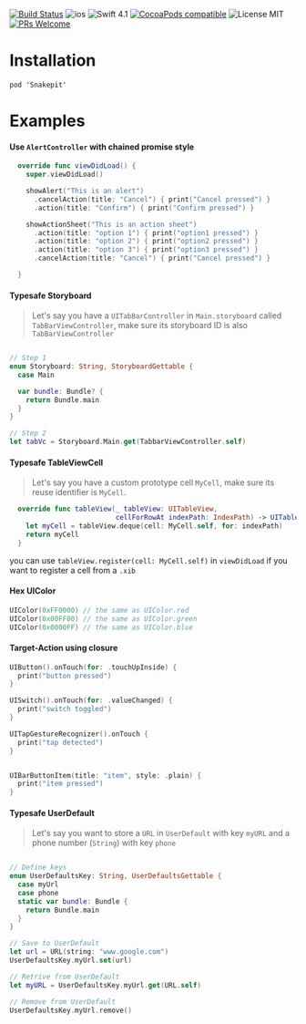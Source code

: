 [![Build Status](https://app.bitrise.io/app/971d975c5f4519e4/status.svg?token=gVcICCdDNPnUeYe-ZhP15Q&branch=master)](https://www.bitrise.io/app/971d975c5f4519e4)
![ios](https://cocoapod-badges.herokuapp.com/p/Snakepit/badge.png)
![Swift 4.1](https://img.shields.io/badge/Swift-4.1-orange.svg)
[![CocoaPods compatible](https://img.shields.io/cocoapods/v/Snakepit.svg)](#cocoapods)
![License MIT](https://go-shields.herokuapp.com/license-MIT-blue.png)
[![PRs Welcome](https://img.shields.io/badge/PRs-welcome-brightgreen.svg?style=flat-square)](http://makeapullrequest.com)


# Installation 

```
pod 'Snakepit'
```

# Examples

#### Use `AlertController` with chained promise style

```swift
  override func viewDidLoad() {
    super.viewDidLoad()

    showAlert("This is an alert")
      .cancelAction(title: "Cancel") { print("Cancel pressed") }
      .action(title: "Confirm") { print("Confirm pressed") }

    showActionSheet("This is an action sheet")
      .action(title: "option 1") { print("option1 pressed") }
      .action(title: "option 2") { print("option2 pressed") }
      .action(title: "option 3") { print("option3 pressed") }
      .cancelAction(title: "Cancel") { print("Cancel pressed") }

  }
```

#### Typesafe Storyboard

> Let's say you have a `UITabBarController` in `Main.storyboard` called `TabBarViewController`, make sure its storyboard ID is also `TabBarViewController`

```swift

// Step 1
enum Storyboard: String, StoryboardGettable { 
  case Main

  var bundle: Bundle? {
    return Bundle.main 
  }
}

// Step 2
let tabVc = Storyboard.Main.get(TabbarViewController.self)
```

#### Typesafe TableViewCell

> Let's say you have a custom prototype cell `MyCell`, make sure its reuse identifier is `MyCell`.

```swift
  override func tableView(_ tableView: UITableView,
                          cellForRowAt indexPath: IndexPath) -> UITableViewCell {
    let myCell = tableView.deque(cell: MyCell.self, for: indexPath)
    return myCell
  }

```

you can use `tableView.register(cell: MyCell.self)` in `viewDidLoad` if you want to register a cell from a `.xib`

#### Hex UIColor

```swift
UIColor(0xFF0000) // the same as UIColor.red
UIColor(0x00FF00) // the same as UIColor.green
UIColor(0x0000FF) // the same as UIColor.blue
```

#### Target-Action using closure

```swift
UIButton().onTouch(for: .touchUpInside) {
  print("button pressed")
}

UISwitch().onTouch(for: .valueChanged) {
  print("switch toggled")
}

UITapGestureRecognizer().onTouch {
  print("tap detected")
}


UIBarButtonItem(title: "item", style: .plain) {
  print("item pressed")
}
```

#### Typesafe UserDefault

> Let's say you want to store a `URL` in `UserDefault` with key `myURL` and a phone number (`String`) with key `phone`

```swift

// Define keys
enum UserDefaultsKey: String, UserDefaultsGettable {
  case myUrl
  case phone
  static var bundle: Bundle {
    return Bundle.main
  }
}

// Save to UserDefault
let url = URL(string: "www.google.com")
UserDefaultsKey.myUrl.set(url)

// Retrive from UserDefault
let myURL = UserDefaultsKey.myUrl.get(URL.self)

// Remove from UserDefault 
UserDefaultsKey.myUrl.remove()

```